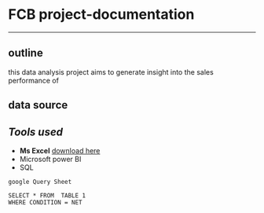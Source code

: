 # FCB project-documentation
---
## outline
this data analysis  project aims to generate insight into the sales performance of 
## data source
## *Tools used* 
- **Ms Excel** [download here](https://microsoft.com)
- Microsoft power BI
- SQL
```
google Query Sheet

SELECT * FROM  TABLE 1
WHERE CONDITION = NET

```
